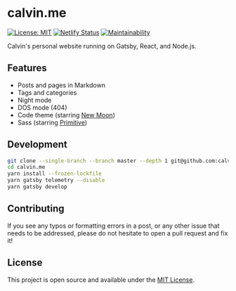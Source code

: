 # calvin.me

[![License: MIT](https://img.shields.io/badge/License-MIT-blue.svg)](https://opensource.org/licenses/MIT) [![Netlify Status](https://api.netlify.com/api/v1/badges/f04c8da6-6e11-4813-afa0-320f886be71e/deploy-status)](https://app.netlify.com/sites/calvinme/deploys) [![Maintainability](https://api.codeclimate.com/v1/badges/0eed6116d53f8a7a048c/maintainability)](https://codeclimate.com/github/calvinbui/calvin.me/maintainability)

Calvin's personal website running on Gatsby, React, and Node.js.

## Features

- Posts and pages in Markdown
- Tags and categories
- Night mode
- DOS mode (404)
- Code theme (starring [New Moon](https://taniarascia.github.io/new-moon))
- Sass (starring [Primitive](https://taniarascia.github.io/primitive))

## Development

```bash
git clone --single-branch --branch master --depth 1 git@github.com:calvinbui/calvin.me.git
cd calvin.me
yarn install --frozen-lockfile
yarn gatsby telemetry --disable
yarn gatsby develop
```

## Contributing

If you see any typos or formatting errors in a post, or any other issue that needs to be addressed, please do not hesitate to open a pull request and fix it!

## License

This project is open source and available under the [MIT License](LICENSE).
